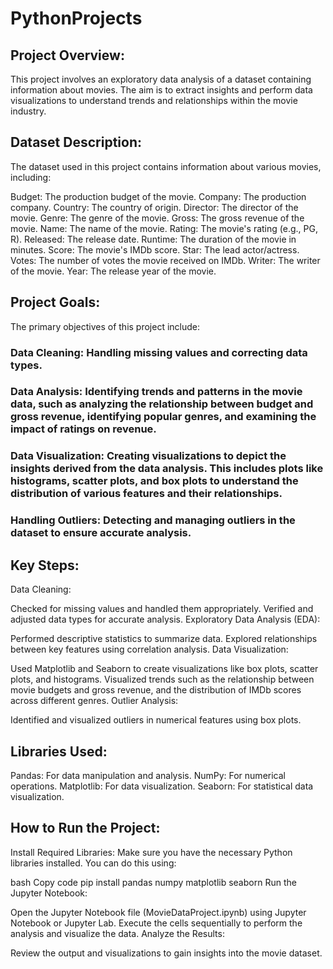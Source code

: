 # PythonProjects

## Project Overview:
This project involves an exploratory data analysis of a dataset containing information about movies. The aim is to extract insights and perform data visualizations to understand trends and relationships within the movie industry.

## Dataset Description:
The dataset used in this project contains information about various movies, including:

Budget: The production budget of the movie.
Company: The production company.
Country: The country of origin.
Director: The director of the movie.
Genre: The genre of the movie.
Gross: The gross revenue of the movie.
Name: The name of the movie.
Rating: The movie's rating (e.g., PG, R).
Released: The release date.
Runtime: The duration of the movie in minutes.
Score: The movie's IMDb score.
Star: The lead actor/actress.
Votes: The number of votes the movie received on IMDb.
Writer: The writer of the movie.
Year: The release year of the movie.
## Project Goals:
The primary objectives of this project include:

### Data Cleaning: Handling missing values and correcting data types.
### Data Analysis: Identifying trends and patterns in the movie data, such as analyzing the relationship between budget and gross revenue, identifying popular genres, and examining the impact of ratings on revenue.
### Data Visualization: Creating visualizations to depict the insights derived from the data analysis. This includes plots like histograms, scatter plots, and box plots to understand the distribution of various features and their relationships.
### Handling Outliers: Detecting and managing outliers in the dataset to ensure accurate analysis.
## Key Steps:
Data Cleaning:

Checked for missing values and handled them appropriately.
Verified and adjusted data types for accurate analysis.
Exploratory Data Analysis (EDA):

Performed descriptive statistics to summarize data.
Explored relationships between key features using correlation analysis.
Data Visualization:

Used Matplotlib and Seaborn to create visualizations like box plots, scatter plots, and histograms.
Visualized trends such as the relationship between movie budgets and gross revenue, and the distribution of IMDb scores across different genres.
Outlier Analysis:

Identified and visualized outliers in numerical features using box plots.
## Libraries Used:
Pandas: For data manipulation and analysis.
NumPy: For numerical operations.
Matplotlib: For data visualization.
Seaborn: For statistical data visualization.
## How to Run the Project:
Install Required Libraries:
Make sure you have the necessary Python libraries installed. You can do this using:

bash
Copy code
pip install pandas numpy matplotlib seaborn
Run the Jupyter Notebook:

Open the Jupyter Notebook file (MovieDataProject.ipynb) using Jupyter Notebook or Jupyter Lab.
Execute the cells sequentially to perform the analysis and visualize the data.
Analyze the Results:

Review the output and visualizations to gain insights into the movie dataset.
